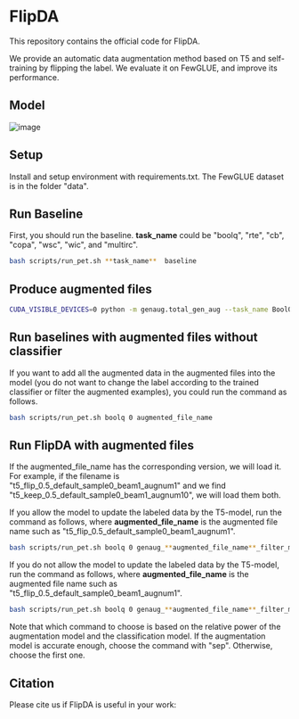 # FlipDA

This repository contains the official code for FlipDA.

We provide an automatic data augmentation method based on T5 and self-training by flipping the label. We evaluate it on FewGLUE, and improve its performance.

## Model
![image](https://github.com/zhouj8553/FlipDA/blob/main/img/model.png)

## Setup
Install and setup environment with requirements.txt.
The FewGLUE dataset is in the folder "data".

## Run Baseline
First, you should run the baseline. **task_name** could be "boolq", "rte", "cb", "copa", "wsc", "wic", and "multirc". 
```Bash
bash scripts/run_pet.sh **task_name**  baseline
```
## Produce augmented files
```Bash
CUDA_VISIBLE_DEVICES=0 python -m genaug.total_gen_aug --task_name BoolQ --mask_ratio 0.3 --aug_type 'default' --label_type 'flip' --do_sample --aug_num 10
```

## Run baselines with augmented files without classifier
If you want to add all the augmented data in the augmented files into the model (you do not want to change the label according to the trained classifier or filter the augmented examples), you could run the command as follows.
```Bash
bash scripts/run_pet.sh boolq 0 augmented_file_name
```

## Run FlipDA with augmented files
If the augmented_file_name has the corresponding version, we will load it. For example, if the filename is "t5_flip_0.5_default_sample0_beam1_augnum1" and we find "t5_keep_0.5_default_sample0_beam1_augnum10", we will load them both.

If you allow the model to update the labeled data by the T5-model, run the command as follows, where **augmented_file_name** is the augmented file name such as "t5_flip_0.5_default_sample0_beam1_augnum1".
```Bash
bash scripts/run_pet.sh boolq 0 genaug_**augmented_file_name**_filter_max_eachla
```

If you do not allow the model to update the labeled data by the T5-model, run the command as follows, where **augmented_file_name** is the augmented file name such as "t5_flip_0.5_default_sample0_beam1_augnum1".
```Bash
bash scripts/run_pet.sh boolq 0 genaug_**augmented_file_name**_filter_max_eachla_sep
```

Note that which command to choose is based on the relative power of the augmentation model and the classification model. If the augmentation model is accurate enough, choose the command with "sep". Otherwise, choose the first one.  

## Citation
Please cite us if FlipDA is useful in your work:
```Bash

```
